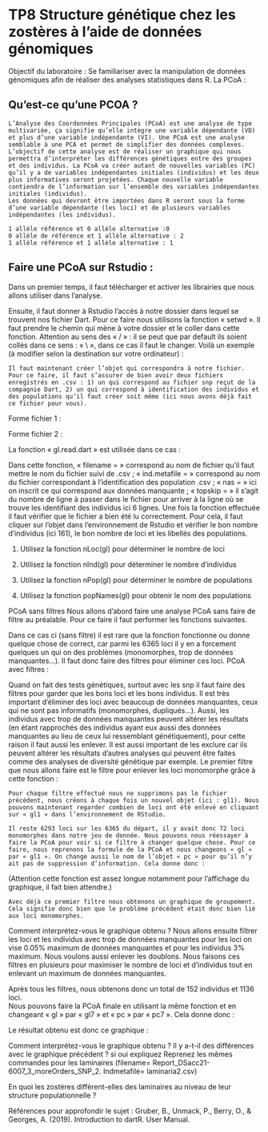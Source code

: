 # TP8 Structure génétique chez les zostères à l’aide de données génomiques

Objectif du laboratoire : Se familiariser avec la manipulation de données génomiques afin de réaliser des analyses statistiques dans R.
La PCoA :
## Qu’est-ce qu’une PCOA ?
	L’Analyse des Coordonnées Principales (PCoA) est une analyse de type multivariée, ça signifie qu’elle intègre une variable dépendante (VD) et plus d’une variable indépendante (VI). Une PCoA est une analyse semblable à une PCA et permet de simplifier des données complexes. L’objectif de cette analyse est de réaliser un graphique qui nous permettra d’interpréter les différences génétiques entre des groupes et des individus. La PCoA va créer autant de nouvelles variables (PC) qu’il y a de variables indépendantes initiales (individus) et les deux plus informatives seront projetées. Chaque nouvelle variable contiendra de l’information sur l’ensemble des variables indépendantes initiales (individus).
	Les données qui devront être importées dans R seront sous la forme d’une variable dépendante (les loci) et de plusieurs variables indépendantes (les individus).
 
	1 allèle référence et 0 allèle alternative :0
	0 allèle de référence et 1 allèle alternative : 2
	1 allèle référence et 1 allèle alternative : 1


## Faire une PCoA sur Rstudio :

Dans un premier temps, il faut télécharger et activer les librairies que nous allons utiliser dans l’analyse.
 
Ensuite, il faut donner à Rstudio l’accès à notre dossier dans lequel se trouvent nos fichier Dart. Pour ce faire nous utilisons la fonction « setwd ». Il faut prendre le chemin qui mène à votre dossier et le coller dans cette fonction. Attention au sens des « / » : il se peut que par default ils soient collés dans ce sens : « \ », dans ce cas il faut le changer.
Voilà un exemple (à modifier selon la destination sur votre ordinateur) :
 
	Il faut maintenant créer l’objet qui correspondra à notre fichier. Pour ce faire, il faut s’assurer de bien avoir deux fichiers enregistrés en .csv : 1) un qui correspond au fichier snp reçut de la compagnie Dart, 2) un qui correspond à identification des individus et des populations qu’il faut créer soit même (ici nous avons déjà fait ce fichier pour vous).
Forme fichier 1 :
 
Forme fichier 2 :
 
La fonction « gl.read.dart » est utilisée dans ce cas :
 
Dans cette fonction,
« filename = » correspond au nom de fichier qu’il faut mettre le nom du fichier suivi de .csv ; « ind.metafile = » correspond au nom du fichier correspondant à l’identification des population .csv ; « nas = » ici on inscrit ce qui correspond aux données manquante ; « topskip = » il s’agit du nombre de ligne à passer dans le fichier pour arriver à la ligne où se trouve les identifiant des individus ici 6 lignes.
	Une fois la fonction effectuée il faut vérifier que le fichier a bien été lu correctement. Pour cela, il faut cliquer sur l’objet dans l’environnement de Rstudio et vérifier le bon nombre d’individus (ici 161), le bon nombre de loci et les libellés des populations. 
 
1)	Utilisez la fonction nLoc(gl) pour déterminer le nombre de loci

2)	Utilisez la fonction nInd(gl) pour déterminer le nombre d’individus

3)	Utilisez la fonction nPop(gl) pour déterminer le nombre de populations

4)	Utilisez la fonction  popNames(gl) pour obtenir le nom des populations

PCoA sans filtres
	Nous allons d’abord faire une analyse PCoA sans faire de filtre au préalable. Pour ce faire il faut performer les fonctions suivantes.
 
Dans ce cas ci (sans filtre) il est rare que la fonction fonctionne ou donne quelque chose de correct, car parmi les 6365 loci il y en a forcement quelques un qui on des problèmes (monomorphes, trop de données manquantes…). Il faut donc faire des filtres pour éliminer ces loci.
PCoA avec filtres :

Quand on fait des tests génétiques, surtout avec les snp il faut faire des filtres pour garder que les bons loci et les bons individus. Il est très important d’éliminer des loci avec beaucoup de données manquantes, ceux qui ne sont pas informatifs (monomorphes, dupliqués…). Aussi, les individus avec trop de données manquantes peuvent altérer les résultats (en étant rapprochés des individus ayant eux aussi des données manquantes au lieu de ceux lui ressemblant génétiquement), pour cette raison il faut aussi les enlever. Il est aussi important de les exclure car ils peuvent altérer les résultats d’autres analyses qui peuvent être faites comme des analyses de diversité génétique par exemple.
Le premier filtre que nous allons faire est le filtre pour enlever les loci monomorphe grâce à cette fonction :
 
	Pour chaque filtre effectué nous ne supprimons pas le fichier précédent, nous créons à chaque fois un nouvel objet (ici : gl1). Nous pouvons maintenant regarder combien de loci ont été enlevé en cliquant sur « gl1 » dans l’environnement de RStudio.
 
	Il reste 6293 loci sur les 6365 du départ, il y avait donc 72 loci monomorphes dans notre jeu de donnée. Nous pouvons nous réessayer à faire la PCoA pour voir si ce filtre à changer quelque chose. Pour ce faire, nous reprenons la formule de la PCoA et nous changeons « gl » par « gl1 ». On change aussi le nom de l’objet « pc » pour qu’il n’y ait pas de suppression d’information. Cela donne donc :
(Attention cette fonction est assez longue notamment pour l’affichage du graphique, il fait bien attendre.)
 
	Avec déjà ce premier filtre nous obtenons un graphique de groupement. Cela signifie donc bien que le problème précédent était donc bien lié aux loci monomorphes.
 
Comment interprétez-vous le graphique obtenu ?
	Nous allons ensuite filtrer les loci et les individus avec trop de données manquantes pour les loci on vise 0.05% maximum de données manquantes et pour les individus 3% maximum. Nous voulons aussi enlever les doublons. Nous faisons ces filtres en plusieurs pour maximiser le nombre de loci et d’individus tout en enlevant un maximum de données manquantes.

Après tous les filtres, nous obtenons donc un total de 152 individus et 1136 loci.  
Nous pouvons faire la PCoA finale en utilisant la même fonction et en changeant « gl » par « gl7 » et « pc » par « pc7 ». Cela donne donc :
 
Le résultat obtenu est donc ce graphique :
 


Comment interprétez-vous le graphique obtenu ?
Il y a-t-il des différences avec le graphique précédent ? si oui expliquez
Reprenez les mêmes commandes pour les laminaires (filename= Report_DSacc21-6007_3_moreOrders_SNP_2. Indmetafile= laminaria2.csv)

En quoi les zostères diffèrent-elles des laminaires au niveau de leur structure populationnelle ?

Références pour approfondir le sujet :
Gruber, B., Unmack, P., Berry, O., & Georges, A. (2019). Introduction to dartR. User Manual.
